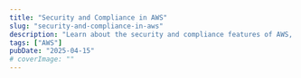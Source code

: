 ```yaml
---
title: "Security and Compliance in AWS"
slug: "security-and-compliance-in-aws"
description: "Learn about the security and compliance features of AWS, including identity and access management, data protection, and more."
tags: ["AWS"]
pubDate: "2025-04-15"
# coverImage: ""
---
```

